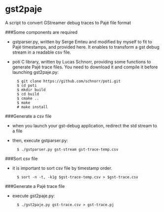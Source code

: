 gst2paje
========

A script to convert GStreamer debug traces to Pajé file format

###Some components are required

- gstparser.py, written by Serge Emteu and modified by myself to fit to Pajé timestamps, and provided here.
  It enables to transform a gst debug stream in a readable csv file.

- poti C library, written by Lucas Schnorr, providing some functions to generate Pajé trace files.
  You need to download it and compile it before launching gst2paje.py:

        $ git clone https://github.com/schnorr/poti.git
        $ cd poti       
        $ mkdir build       
        $ cd build       
        $ cmake ..       
        $ make       
        # make install

###Generate a csv file

- when you launch your gst-debug application, redirect the std stream to a file
- then, execute gstparser.py:

        $ ./gstparser.py gst-stream gst-trace-temp.csv
       
###Sort csv file

- it is important to sort csv file by timestamp order.

        $ sort -n -t, -k1g $gst-trace-temp.csv > $gst-trace.csv

###Generate a Pajé trace file
        
- execute gst2paje.py:

        $ ./gst2paje.py gst-trace.csv > gst-trace.pj

